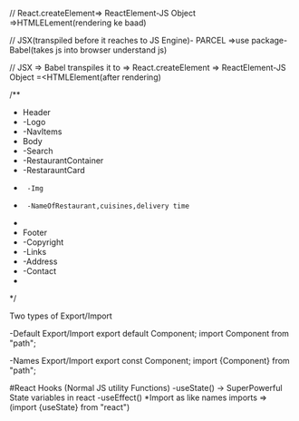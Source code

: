// React.createElement=> ReactElement-JS Object =>HTMLELement(rendering ke baad)

// JSX(transpiled before it reaches to JS Engine)- PARCEL =>use package- Babel(takes js into browser understand js)

// JSX => Babel transpiles it to => React.createElement => ReactElement-JS Object =<HTMLElement(after rendering)

/**
 * Header
 * -Logo
 * -NavItems
 * Body
 * -Search
 * -RestaurantContainer
 *    -RestarauntCard
 *      -Img
 *      -NameOfRestaurant,cuisines,delivery time
 *
 * Footer
 * -Copyright
 * -Links
 * -Address
 * -Contact
 *
 */


Two types of Export/Import

-Default Export/Import
    export default Component;
    import Component from "path";

-Names Export/Import
    export const Component;
    import {Component} from "path";

#React Hooks
(Normal JS utility Functions)
-useState() -> SuperPowerful State variables in react
-useEffect()
*Import as like names imports => (import {useState} from "react")
